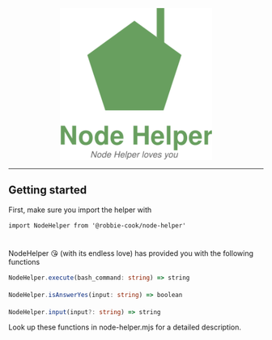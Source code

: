 <p align="center">
  <a href="https://yarnpkg.com/">
    <img alt="Yarn" src="banner.svg" width="300">
  </a>
</p>

---

## Getting started

First, make sure you import the helper with

```node
import NodeHelper from '@robbie-cook/node-helper'
```

#

NodeHelper 😘 (with its endless love) has provided you with the following functions
 
 
```typescript
NodeHelper.execute(bash_command: string) => string

NodeHelper.isAnswerYes(input: string) => boolean 

NodeHelper.input(input?: string) => string
```

Look up these functions in node-helper.mjs for a detailed description.
